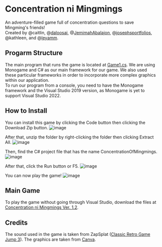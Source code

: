 # Concentration ni Mingmings
An adventure-filled game full of concentration questions to save Mingming's friends!<br />
Created by @caitlin, @[daloosai](https://github.com/daloosai), @[JemimahAbalajon](https://github.com/JemimahAbalajon), @[josephsportfolios](https://github.com/josephsportfolios), @kathleen, and @[leyamm](https://github.com/leyamm).


## Progarm Structure
The main program that runs the game is located at [Game1.cs](https://github.com/josephsportfolios/Concentration-Ni-Mingmings-Code-Base/blob/master/Game1.cs). We are using Monogame and C# as our main framework for our game. We also used these particular frameworks in order to incorporate more complex graphics within our application.<br />
To run our program from a console, you need to have the Monogame framework and the Visual Studio 2019 version, as Monogame is yet to support Visual Studio 2022. 

## How to Install
You can install this game by clicking the Code button then clicking the Download Zip button.
![image](https://user-images.githubusercontent.com/100250978/157155205-814c6038-69fa-4400-90d4-0757248d9340.png)<br />

After that, unzip the folder by right-clicking the folder then clicking Extract All.
![image](https://user-images.githubusercontent.com/100250978/157155325-a0c86cc1-fe76-44b0-af2e-d1c3d51c4318.png)<br />

Then, find the C# project file that has the name ConcentrationOfMingmings.
![image](https://user-images.githubusercontent.com/100250978/157155478-2ee03147-b8fd-44cf-ba9c-8ffb4e610ab0.png)<br />

After that, click the Run button or F5.
![image](https://user-images.githubusercontent.com/100250978/157155546-5dc0dcab-38b4-4d22-a8f3-a9033aa24670.png)<br />

You can now play the game!
![image](https://user-images.githubusercontent.com/100250978/157155622-59d2b48b-7aad-4e18-a530-f69d72cf55bf.png)

## Main Game
To play the game without going through Visual Studio, download the files at [Concentration ni Mingmings Ver. 1.2](https://github.com/josephsportfolios/Concentration-ni-Mingmings-1.2).

## Credits
The sound used in the game is taken from ZapSplat ([Classic Retro Game Jump 3](https://www.zapsplat.com/music/classic-retro-game-jump-tone-3/)).
The graphics are taken from [Canva](https://www.canva.com/).




